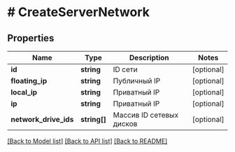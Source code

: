 # # CreateServerNetwork

## Properties

Name | Type | Description | Notes
------------ | ------------- | ------------- | -------------
**id** | **string** | ID сети | [optional]
**floating_ip** | **string** | Публичный IP | [optional]
**local_ip** | **string** | Приватный IP | [optional]
**ip** | **string** | Приватный IP | [optional]
**network_drive_ids** | **string[]** | Массив ID сетевых дисков | [optional]

[[Back to Model list]](../../README.md#models) [[Back to API list]](../../README.md#endpoints) [[Back to README]](../../README.md)
